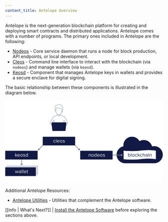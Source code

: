 ```yaml
---
content_title: Antelope Overview
---
```


Antelope is the next-generation blockchain platform for creating and deploying smart contracts and distributed applications. Antelope comes with a number of programs. The primary ones included in Antelope are the following:

* [Nodeos](01_nodeos/index.md) - Core service daemon that runs a node for block production, API endpoints, or local development.
* [Cleos](02_cleos/index.md) - Command line interface to interact with the blockchain (via `nodeos`) and manage wallets (via `keosd`).
* [Keosd](03_keosd/index.md) - Component that manages Antelope keys in wallets and provides a secure enclave for digital signing.

The basic relationship between these components is illustrated in the diagram below.

![Antelope components](spring_components.png)

Additional Antelope Resources:
* [Antelope Utilities](10_utilities/index.md) - Utilities that complement the Antelope software.  

[//]: # (THIS IS A COMMENT REMOVING BROKEN LINKS)  
[//]: # (Upgrade-Guide-20_upgrade-guide/index.md-antelope-version/protocol-upgrade-guide.)  
[//]: # (Release Notes 30_release-notes/index.md  - All release notes for this Antelope version.)  

[[info | What's Next?]]
| [Install the Antelope Software](00_install/index.md) before exploring the sections above.
